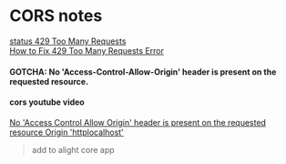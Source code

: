 # CORS notes

[status 429 Too Many Requests](https://tools.ietf.org/html/rfc6585#section-4)   
[How to Fix 429 Too Many Requests Error](https://kinsta.com/knowledgebase/429-too-many-requests/)   

#### GOTCHA: No 'Access-Control-Allow-Origin' header is present on the requested resource.

#### cors youtube video
[No 'Access Control Allow Origin' header is present on the requested resource Origin 'httplocalhost'](https://www.youtube.com/watch?v=L-hYd2DObTA&t=93s)   
> add to alight core app
